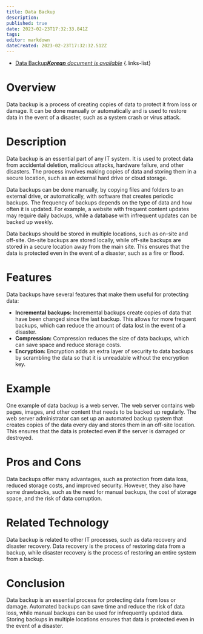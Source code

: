 ```yaml
---
title: Data Backup
description: 
published: true
date: 2023-02-23T17:32:33.841Z
tags: 
editor: markdown
dateCreated: 2023-02-23T17:32:32.512Z
---
```


- [Data Backup***Korean** document is available*](/ko/Knowledge-base/Dictionary/data-backup)
{.links-list}


# Overview
Data backup is a process of creating copies of data to protect it from loss or damage. It can be done manually or automatically and is used to restore data in the event of a disaster, such as a system crash or virus attack.

# Description
Data backup is an essential part of any IT system. It is used to protect data from accidental deletion, malicious attacks, hardware failure, and other disasters. The process involves making copies of data and storing them in a secure location, such as an external hard drive or cloud storage. 

Data backups can be done manually, by copying files and folders to an external drive, or automatically, with software that creates periodic backups. The frequency of backups depends on the type of data and how often it is updated. For example, a website with frequent content updates may require daily backups, while a database with infrequent updates can be backed up weekly. 

Data backups should be stored in multiple locations, such as on-site and off-site. On-site backups are stored locally, while off-site backups are stored in a secure location away from the main site. This ensures that the data is protected even in the event of a disaster, such as a fire or flood.

# Features
Data backups have several features that make them useful for protecting data:

- **Incremental backups:** Incremental backups create copies of data that have been changed since the last backup. This allows for more frequent backups, which can reduce the amount of data lost in the event of a disaster. 
- **Compression:** Compression reduces the size of data backups, which can save space and reduce storage costs. 
- **Encryption:** Encryption adds an extra layer of security to data backups by scrambling the data so that it is unreadable without the encryption key. 

# Example
One example of data backup is a web server. The web server contains web pages, images, and other content that needs to be backed up regularly. The web server administrator can set up an automated backup system that creates copies of the data every day and stores them in an off-site location. This ensures that the data is protected even if the server is damaged or destroyed.

# Pros and Cons
Data backups offer many advantages, such as protection from data loss, reduced storage costs, and improved security. However, they also have some drawbacks, such as the need for manual backups, the cost of storage space, and the risk of data corruption. 

# Related Technology
Data backup is related to other IT processes, such as data recovery and disaster recovery. Data recovery is the process of restoring data from a backup, while disaster recovery is the process of restoring an entire system from a backup.

# Conclusion
Data backup is an essential process for protecting data from loss or damage. Automated backups can save time and reduce the risk of data loss, while manual backups can be used for infrequently updated data. Storing backups in multiple locations ensures that data is protected even in the event of a disaster.